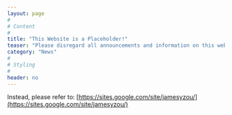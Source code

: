 ```yaml
---
layout: page
#
# Content
#
title: "This Website is a Placeholder!"
teaser: "Please disregard all announcements and information on this website, as it is still a work in progress."
category: "News"
#
# Styling
#
header: no
---
```


Instead, please refer to: [https://sites.google.com/site/jamesyzou/](https://sites.google.com/site/jamesyzou/)